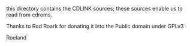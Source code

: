 this directory contains the CDLINK sources; these sources
enable us to read from cdroms.

Thanks to Rod Roark for donating it into the Public domain
under GPLv3

Roeland
